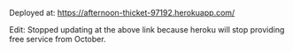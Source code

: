 Deployed at: https://afternoon-thicket-97192.herokuapp.com/

Edit: Stopped updating at the above link because heroku will stop providing free service from October.
